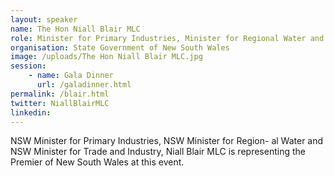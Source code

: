 ```yaml
---
layout: speaker
name: The Hon Niall Blair MLC
role: Minister for Primary Industries, Minister for Regional Water and Minister for Trade and Industry
organisation: State Government of New South Wales
image: /uploads/The Hon Niall Blair MLC.jpg
session:
    - name: Gala Dinner
      url: /galadinner.html
permalink: /blair.html
twitter: NiallBlairMLC
linkedin:
---
```

NSW Minister for Primary Industries, NSW Minister for Region- al Water and NSW Minister for Trade and Industry, Niall Blair MLC is  representing the Premier of New South Wales at this event.
